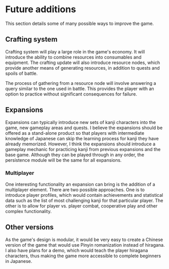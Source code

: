 # Future additions

This section details some of many possible ways to improve the game.

## Crafting system

Crafting system will play a large role in the game's economy. It will introduce the ability to combine resources into consumables and equipment. The crafting update will also introduce resource nodes, which provide another means of generating resources, in addition to quests and spoils of battle.

The process of gathering from a resource node will involve answering a query similar to the one used in battle. This provides the player with an option to practice without significant consequences for failure.

## Expansions

Expansions can typically introduce new sets of kanji characters into the game, new gameplay areas and quests. I believe the expansions should be offered as a stand-alone product so that players with intermediate knowledge of Japanese can skip the learning process for kanji they have already memorized. However, I think the expansions should introduce a gameplay mechanic for practicing kanji from previous expansions and the base game. Although they can be played through in any order, the persistence module will be the same for all expansions.

### Multiplayer

One interesting functionality an expansion can bring is the addition of a multiplayer element. There are two possible approaches. One is to introduce player profiles, which would contain achievements and statistical data such as the list of most challenging kanji for that particular player. The other is to allow for player vs. player combat, cooperative play and other complex functionality.

## Other versions

As the game's design is modular, it would be very easy to create a Chinese version of the game that would use Pinyin romanization instead of hiragana. I also have plans for a demo, which would teach the player hiragana characters, thus making the game more accessible to complete beginners in Japanese.
